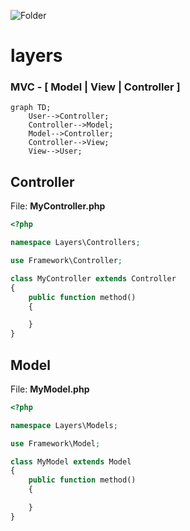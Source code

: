 ![Folder](https://github.com/sciola-git/sciola-git.github.io/blob/main/images/icons/folder.svg?raw=true)

# layers

### MVC - [ Model | View | Controller ]

```mermaid
graph TD;
    User-->Controller;
    Controller-->Model;
    Model-->Controller;
    Controller-->View;
    View-->User;
```

## Controller

File: **MyController.php**

```php
<?php

namespace Layers\Controllers;

use Framework\Controller;

class MyController extends Controller
{
    public function method()
    {

    }
}
```

## Model

File: **MyModel.php**

```php
<?php

namespace Layers\Models;

use Framework\Model;

class MyModel extends Model
{
    public function method()
    {

    }
}
```
